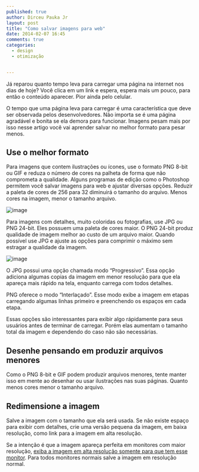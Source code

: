 ```yaml
---
published: true
author: Dirceu Pauka Jr
layout: post
title: "Como salvar imagens para web"
date: 2014-02-07 16:45
comments: true
categories:
  - design
  - otimização


---
```


Já reparou quanto tempo leva para carregar uma página na internet nos dias de hoje? Você clica em um link e espera, espera mais um pouco, para então o conteúdo aparecer. Pior ainda pelo celular.

O tempo que uma página leva para carregar é uma característica que deve ser observada pelos desenvolvedores. Não importa se é uma página agradável e bonita se ela demora para funcionar. Imagens pesam mais por isso nesse artigo você vai aprender salvar no melhor formato para pesar menos.

<!--more-->

## Use o melhor formato

Para imagens que contem ilustrações ou ícones, use o formato PNG 8-bit ou GIF e reduza o número de cores na palheta de forma que não comprometa a qualidade. Alguns programas de edição como o Photoshop permitem você salvar imagens para web e ajustar diversas opções. Reduzir a paleta de cores de 256 para 32 diminuirá o tamanho do arquivo. Menos cores na imagem, menor o tamanho arquivo.

![image](/blog/images/posts/2014-02-07/filetypes.jpg)

Para imagens com detalhes, muito coloridas ou fotografias, use JPG ou PNG 24-bit. Eles possuem uma paleta de cores maior. O PNG 24-bit produz qualidade de imagem melhor ao custo de um arquivo maior. Quando possível use JPG e ajuste as opções para comprimir o máximo sem estragar a qualidade da imagem.

![image](/blog/images/posts/2014-02-07/filetype_jpg.jpg)

O JPG possui uma opção chamada modo “Progressivo”. Essa opção adiciona algumas copias da imagem em menor resolução para que ela apareça mais rápido na tela, enquanto carrega com todos detalhes.

PNG oferece o modo “Interlaçado”. Esse modo exibe a imagem em etapas carregando algumas linhas primeiro e preenchendo os espaços em cada etapa.

Essas opções são interessantes para exibir algo rápidamente para seus usuários antes de terminar de carregar. Porém elas aumentam o tamanho total da imagem e dependendo do caso não são necessárias.

## Desenhe pensando em produzir arquivos menores

Como o PNG 8-bit e GIF podem produzir arquivos menores, tente manter isso em mente ao desenhar ou usar ilustrações nas suas páginas. Quanto menos cores menor o tamanho arquivo.

## Redimensione a imagem

Salve a imagem com o tamanho que ela será usada. Se não existe espaço para exibir com detalhes, crie uma versão pequena da imagem, em baixa resolução, como link para a imagem em alta resolução.

Se a intenção é que a imagem apareça perfeita em monitores com maior resolução, [exiba a imagem em alta resolução somente para que tem esse monitor](http://sergiolopes.org/media-queries-retina/). Para todos monitores normais salve a imagem em resolução normal.